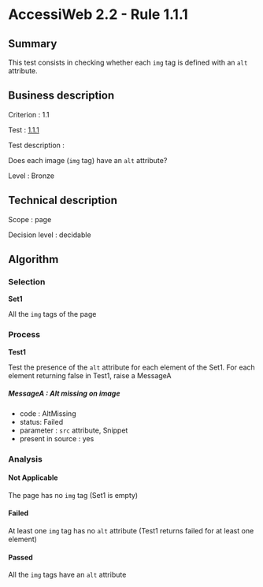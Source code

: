 # AccessiWeb 2.2 - Rule 1.1.1

## Summary

This test consists in checking whether each `img` tag is defined with an `alt` attribute.

## Business description

Criterion : 1.1

Test : [1.1.1](http://www.accessiweb.org/index.php/accessiweb-22-english-version.html#test-1-1-1)

Test description :

Does each image (`img` tag) have an `alt` attribute?

Level : Bronze

## Technical description

Scope : page

Decision level : decidable

## Algorithm

### Selection

**Set1**

All the `img` tags of the page

### Process

**Test1**

Test the presence of the `alt` attribute for each element of the Set1.
For each element returning false in Test1, raise a MessageA

##### MessageA : Alt missing on image

-   code : AltMissing
-   status: Failed
-   parameter : `src` attribute, Snippet
-   present in source : yes

### Analysis

#### Not Applicable

The page has no `img` tag (Set1 is empty)

#### Failed

At least one `img` tag has no `alt` attribute (Test1 returns failed for at least one element)

#### Passed

All the `img` tags have an `alt` attribute
